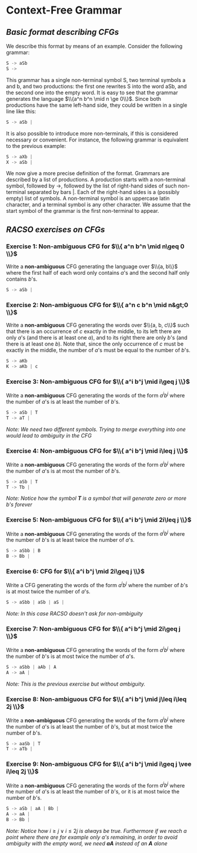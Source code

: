 # Context-Free Grammar
## _Basic format describing CFGs_

We describe this format by means of an example. Consider the following grammar:

```py
S -> aSb
S -> 
```
This grammar has a single non-terminal symbol S, two terminal symbols a and b, and two productions: the first one rewrites S into the word aSb, and the second one into the empty word. It is easy to see that the grammar generates the language $\\{a^n b^n \mid n \ge 0\\}$. Since both productions have the same left-hand side, they could be written in a single line like this:

```py
S -> aSb |
```

It is also possible to introduce more non-terminals, if this is considered necessary or convenient. For instance, the following grammar is equivalent to the previous example:
```py
S -> aXb |
X -> aSb |
```
We now give a more precise definition of the format. Grammars are described by a list of productions. A production starts with a non-terminal symbol, followed by ->, followed by the list of right-hand sides of such non-terminal separated by bars |. Each of the right-hand sides is a (possibly empty) list of symbols. A non-terminal symbol is an uppercase latin character, and a terminal symbol is any other character. We assume that the start symbol of the grammar is the first non-terminal to appear.

## _RACSO exercises on CFGs_

### Exercise 1: Non-ambiguous CFG for $\\{ a^n b^n \mid n\geq 0 \\}$

Write a **non-ambiguous** CFG generating the language over $\\{a, b\\}$ where the first half of each word only contains $a$'s and the second half only contains $b$'s.
```py
S -> aSb |
```

### Exercise 2: Non-ambiguous CFG for $\\{ a^n c b^n \mid n&gt;0 \\}$

Write a **non-ambiguous** CFG generating the words over $\\{a, b, c\\}$ such that there is an occurrence of $c$ exactly in the middle, to its left there are only $a$'s (and there is at least one $a$), and to its right there are only $b$'s (and there is at least one $b$). Note that, since the only occurrence of $c$ must be exactly in the middle, the number of $a$'s must be equal to the number of $b$'s.

```py
S -> aKb 
K -> aKb | c
```

### Exercise 3: Non-ambiguous CFG for $\\{ a^i b^j \mid i\geq j \\}$

Write a **non-ambiguous** CFG generating the words of the form $a^i b^j$ where the number of $a$'s is at least the number of $b$'s.

```py
S -> aSb | T 
T -> aT |
```

_Note: We need two different symbols. Trying to merge everything into one would lead to ambiguity in the CFG_

### Exercise 4: Non-ambiguous CFG for $\\{ a^i b^j \mid i\leq j \\}$

Write a **non-ambiguous** CFG generating the words of the form $a^i b^j$ where the number of $a$'s is at most the number of $b$'s.

```py
S -> aSb | T
T -> Tb |
```
_Note: Notice how the symbol **T** is a symbol that will generate zero or more b's forever_

### Exercise 5: Non-ambiguous CFG for $\\{ a^i b^j \mid 2i\leq j \\}$

Write a **non-ambiguous** CFG generating the words of the form $a^i b^j$ where the number of $b$'s is at least twice the number of $a$'s.


```py
S -> aSbb | B
B -> Bb |
```

### Exercise 6: CFG for $\\{ a^i b^j \mid 2i\geq j \\}$

Write a CFG generating the words of the form $a^i b^j$ where the number of $b$'s is at most twice the number of $a$'s.

```py
S -> aSbb | aSb | aS |
```

_Note: In this case RACSO doesn't ask for non-ambiguity_

### Exercise 7: Non-ambiguous CFG for $\\{ a^i b^j \mid 2i\geq j \\}$

Write a **non-ambiguous** CFG generating the words of the form $a^i b^j$ where the number of $b$'s is at most twice the number of $a$'s.

```py
S -> aSbb | aAb | A
A -> aA |
```

_Note: This is the previous exercise but without ambiguity._

### Exercise 8: Non-ambiguous CFG for $\\{ a^i b^j \mid j\leq i\leq 2j \\}$

Write a **non-ambiguous** CFG generating the words of the form $a^i b^j$ where the number of $a$'s is at least the number of $b$'s, but at most twice the number of $b$'s.

```py
S -> aaSb | T
T -> aTb |
```

### Exercise 9: Non-ambiguous CFG for $\\{ a^i b^j \mid i\geq j \vee i\leq 2j \\}$

Write a **non-ambiguous** CFG generating the words of the form $a^i b^j$ where the number of $a$'s is at least the number of $b$'s, or it is at most twice the number of $b$'s.

```py
S -> aSb | aA | Bb |
A -> aA |
B -> Bb |
```

_Note: Notice how_ $i \ge j \vee i \leq 2j$ _is always be true. Furthermore if we reach a point where there are for example only a's remaining, in order to avoid ambiguity with the empty word, we need **aA** instead of an **A** alone_